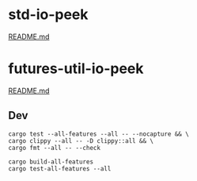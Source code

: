 # std-io-peek

[README.md](std-io-peek/README.md)

# futures-util-io-peek

[README.md](futures-util-io-peek/README.md)

## Dev

```
cargo test --all-features --all -- --nocapture && \
cargo clippy --all -- -D clippy::all && \
cargo fmt --all -- --check
```

```
cargo build-all-features
cargo test-all-features --all
```
